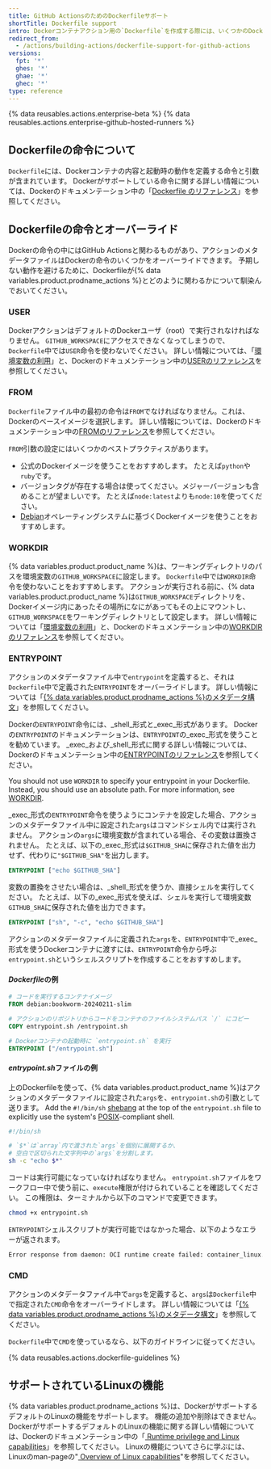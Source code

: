 ```yaml
---
title: GitHub ActionsのためのDockerfileサポート
shortTitle: Dockerfile support
intro: Dockerコンテナアクション用の`Dockerfile`を作成する際には、いくつかのDockerの命令がGitHub Actionsやアクションのメタデータファイルとどのように関わるのかを知っておく必要があります。
redirect_from:
  - /actions/building-actions/dockerfile-support-for-github-actions
versions:
  fpt: '*'
  ghes: '*'
  ghae: '*'
  ghec: '*'
type: reference
---
```


{% data reusables.actions.enterprise-beta %}
{% data reusables.actions.enterprise-github-hosted-runners %}

## Dockerfileの命令について

`Dockerfile`には、Dockerコンテナの内容と起動時の動作を定義する命令と引数が含まれています。 Dockerがサポートしている命令に関する詳しい情報については、Dockerのドキュメンテーション中の「[Dockerfile のリファレンス](https://docs.docker.com/engine/reference/builder/)」を参照してください。

## Dockerfileの命令とオーバーライド

Dockerの命令の中にはGitHub Actionsと関わるものがあり、アクションのメタデータファイルはDockerの命令のいくつかをオーバーライドできます。 予期しない動作を避けるために、Dockerfileが{% data variables.product.prodname_actions %}とどのように関わるかについて馴染んでおいてください。

### USER

DockerアクションはデフォルトのDockerユーザ（root）で実行されなければなりません。 `GITHUB_WORKSPACE`にアクセスできなくなってしまうので、`Dockerfile`中では`USER`命令を使わないでください。 詳しい情報については、「[環境変数の利用](/actions/configuring-and-managing-workflows/using-environment-variables)」と、Dockerのドキュメンテーション中の[USERのリファレンス](https://docs.docker.com/engine/reference/builder/#user)を参照してください。

### FROM

`Dockerfile`ファイル中の最初の命令は`FROM`でなければなりません。これは、Dockerのベースイメージを選択します。 詳しい情報については、Dockerのドキュメンテーション中の[FROMのリファレンス](https://docs.docker.com/engine/reference/builder/#from)を参照してください。

`FROM`引数の設定にはいくつかのベストプラクティスがあります。

- 公式のDockerイメージを使うことをおすすめします。 たとえば`python`や`ruby`です。
- バージョンタグが存在する場合は使ってください。メジャーバージョンも含めることが望ましいです。 たとえば`node:latest`よりも`node:10`を使ってください。
- [Debian](https://www.debian.org/)オペレーティングシステムに基づくDockerイメージを使うことをおすすめします。

### WORKDIR

{% data variables.product.product_name %}は、ワーキングディレクトリのパスを環境変数の`GITHUB_WORKSPACE`に設定します。 `Dockerfile`中では`WORKDIR`命令を使わないことをおすすめします。 アクションが実行される前に、{% data variables.product.product_name %}は`GITHUB_WORKSPACE`ディレクトリを、Dockerイメージ内にあったその場所になにがあってもその上にマウントし、`GITHUB_WORKSPACE`をワーキングディレクトリとして設定します。 詳しい情報については「[環境変数の利用](/actions/configuring-and-managing-workflows/using-environment-variables)」と、Dockerのドキュメンテーション中の[WORKDIRのリファレンス](https://docs.docker.com/engine/reference/builder/#workdir)を参照してください。

### ENTRYPOINT

アクションのメタデータファイル中で`entrypoint`を定義すると、それは`Dockerfile`中で定義された`ENTRYPOINT`をオーバーライドします。 詳しい情報については「[{% data variables.product.prodname_actions %}のメタデータ構文](/actions/creating-actions/metadata-syntax-for-github-actions/#runsentrypoint)」を参照してください。

Dockerの`ENTRYPOINT`命令には、_shell_形式と_exec_形式があります。 Dockerの`ENTRYPOINT`のドキュメンテーションは、`ENTRYPOINT`の_exec_形式を使うことを勧めています。 _exec_および_shell_形式に関する詳しい情報については、Dockerのドキュメンテーション中の[ENTRYPOINTのリファレンス](https://docs.docker.com/engine/reference/builder/#entrypoint)を参照してください。

You should not use `WORKDIR` to specify your entrypoint in your Dockerfile. Instead, you should use an absolute path. For more information, see [WORKDIR](#workdir).

_exec_形式の`ENTRYPOINT`命令を使うようにコンテナを設定した場合、アクションのメタデータファイル中に設定された`args`はコマンドシェル内では実行されません。 アクションの`args`に環境変数が含まれている場合、その変数は置換されません。 たとえば、以下の_exec_形式は`$GITHUB_SHA`に保存された値を出力せず、代わりに`"$GITHUB_SHA"`を出力します。

```dockerfile
ENTRYPOINT ["echo $GITHUB_SHA"]
```

 変数の置換をさせたい場合は、_shell_形式を使うか、直接シェルを実行してください。 たとえば、以下の_exec_形式を使えば、シェルを実行して環境変数`GITHUB_SHA`に保存された値を出力できます。

```dockerfile
ENTRYPOINT ["sh", "-c", "echo $GITHUB_SHA"]
```

 アクションのメタデータファイルに定義された`args`を、`ENTRYPOINT`中で_exec_形式を使うDockerコンテナに渡すには、`ENTRYPOINT`命令から呼ぶ`entrypoint.sh`というシェルスクリプトを作成することをおすすめします。

#### *Dockerfile*の例

```dockerfile
# コードを実行するコンテナイメージ
FROM debian:bookworm-20240211-slim

# アクションのリポジトリからコードをコンテナのファイルシステムパス `/` にコピー
COPY entrypoint.sh /entrypoint.sh

# Dockerコンテナの起動時に `entrypoint.sh` を実行
ENTRYPOINT ["/entrypoint.sh"]
```

#### *entrypoint.sh*ファイルの例

上のDockerfileを使って、{% data variables.product.product_name %}はアクションのメタデータファイルに設定された`args`を、`entrypoint.sh`の引数として送ります。 Add the `#!/bin/sh` [shebang](https://en.wikipedia.org/wiki/Shebang_(Unix)) at the top of the `entrypoint.sh` file to explicitly use the system's [POSIX](https://en.wikipedia.org/wiki/POSIX)-compliant shell.

``` sh
#!/bin/sh

# `$*`は`array`内で渡された`args`を個別に展開するか、
# 空白で区切られた文字列中の`args`を分割します。
sh -c "echo $*"
```

コードは実行可能になっていなければなりません。 `entrypoint.sh`ファイルをワークフロー中で使う前に、`execute`権限が付けられていることを確認してください。 この権限は、ターミナルから以下のコマンドで変更できます。
  ``` sh
  chmod +x entrypoint.sh
  ```

`ENTRYPOINT`シェルスクリプトが実行可能ではなかった場合、以下のようなエラーが返されます。

``` sh
Error response from daemon: OCI runtime create failed: container_linux.go:348: starting container process caused "exec: \"/entrypoint.sh\": permission denied": unknown
```

### CMD

アクションのメタデータファイル中で`args`を定義すると、`args`は`Dockerfile`中で指定された`CMD`命令をオーバーライドします。 詳しい情報については「[{% data variables.product.prodname_actions %}のメタデータ構文](/actions/creating-actions/metadata-syntax-for-github-actions#runsargs)」を参照してください。

`Dockerfile`中で`CMD`を使っているなら、以下のガイドラインに従ってください。

{% data reusables.actions.dockerfile-guidelines %}

## サポートされているLinuxの機能

{% data variables.product.prodname_actions %}は、DockerがサポートするデフォルトのLinuxの機能をサポートします。 機能の追加や削除はできません。 DockerがサポートするデフォルトのLinuxの機能に関する詳しい情報については、Dockerのドキュメンテーション中の「[ Runtime privilege and Linux capabilities](https://docs.docker.com/engine/reference/run/#runtime-privilege-and-linux-capabilities)」を参照してください。 Linuxの機能についてさらに学ぶには、Linuxのman-pageの"[ Overview of Linux capabilities](http://man7.org/linux/man-pages/man7/capabilities.7.html)"を参照してください。
